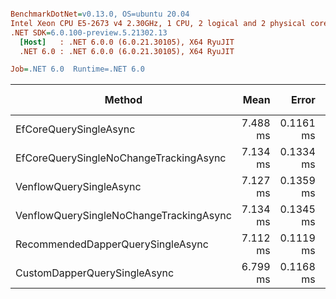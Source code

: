 ``` ini

BenchmarkDotNet=v0.13.0, OS=ubuntu 20.04
Intel Xeon CPU E5-2673 v4 2.30GHz, 1 CPU, 2 logical and 2 physical cores
.NET SDK=6.0.100-preview.5.21302.13
  [Host]   : .NET 6.0.0 (6.0.21.30105), X64 RyuJIT
  .NET 6.0 : .NET 6.0.0 (6.0.21.30105), X64 RyuJIT

Job=.NET 6.0  Runtime=.NET 6.0  

```
|                                  Method |     Mean |     Error |    StdDev | Ratio | RatioSD | Gen 0 | Gen 1 | Gen 2 | Allocated |
|---------------------------------------- |---------:|----------:|----------:|------:|--------:|------:|------:|------:|----------:|
|                  EfCoreQuerySingleAsync | 7.488 ms | 0.1161 ms | 0.0970 ms |  1.00 |    0.00 |     - |     - |     - |     13 KB |
|  EfCoreQuerySingleNoChangeTrackingAsync | 7.134 ms | 0.1334 ms | 0.2230 ms |  0.97 |    0.03 |     - |     - |     - |     19 KB |
|                 VenflowQuerySingleAsync | 7.127 ms | 0.1359 ms | 0.1454 ms |  0.95 |    0.02 |     - |     - |     - |      7 KB |
| VenflowQuerySingleNoChangeTrackingAsync | 7.134 ms | 0.1345 ms | 0.1321 ms |  0.96 |    0.03 |     - |     - |     - |      7 KB |
|       RecommendedDapperQuerySingleAsync | 7.112 ms | 0.1119 ms | 0.0935 ms |  0.95 |    0.02 |     - |     - |     - |      5 KB |
|            CustomDapperQuerySingleAsync | 6.799 ms | 0.1168 ms | 0.1519 ms |  0.91 |    0.02 |     - |     - |     - |      5 KB |
